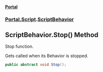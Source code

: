 #### [Portal](index.md 'index')
### [Portal.Script](Portal.Script.md 'Portal.Script').[ScriptBehavior](ScriptBehavior.md 'Portal.Script.ScriptBehavior')

## ScriptBehavior.Stop() Method

Stop function.  
  
Gets called when its Behavior is stopped.

```csharp
public abstract void Stop();
```